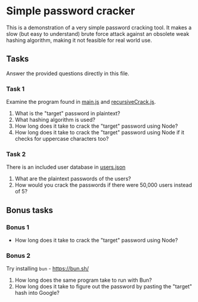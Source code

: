 # Simple password cracker

This is a demonstration of a very simple password cracking tool. It makes a slow (but easy to understand) brute force attack against an obsolete weak hashing algorithm, making it not feasible for real world use.

## Tasks

Answer the provided questions directly in this file.

### Task 1

Examine the program found in [main.js](./main.js) and [recursiveCrack.js](./recursiveCrack.js).

1. What is the "target" password in plaintext?
2. What hashing algorithm is used?
3. How long does it take to crack the "target" password using Node?
4. How long does it take to crack the "target" password using Node if it checks for uppercase characters too?

### Task 2

There is an included user database in [users.json](./users.json)

1. What are the plaintext passwords of the users?
2. How would you crack the passwords if there were 50,000 users instead of 5?

## Bonus tasks

### Bonus 1

- How long does it take to crack the "target" password using Node?

### Bonus 2

Try installing `bun` - https://bun.sh/

1. How long does the same program take to run with Bun?
2. How long does it take to figure out the password by pasting the "target" hash into Google?
